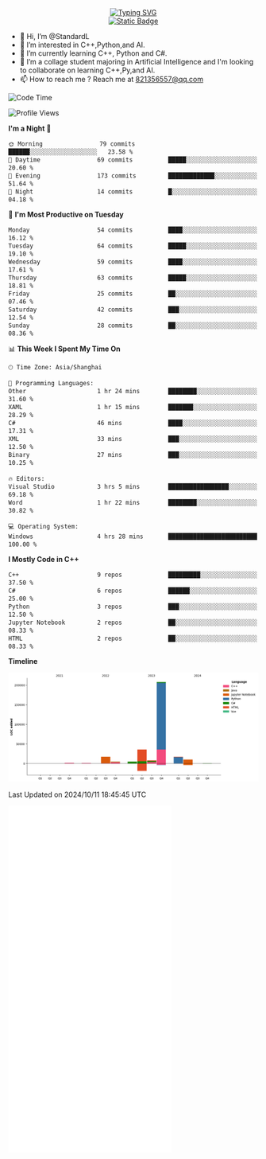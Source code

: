 <!-- Dynamic typing 动态打字 -->
<div align="center">
  <div align="center">
  <a href="https://git.io/typing-svg"><img src="https://readme-typing-svg.demolab.com?font=Tilt+Neon&size=32&pause=1000&center=true&vCenter=true&random=false&width=435&lines=Hello+World!;%E4%BD%A0%E5%A5%BD%EF%BC%8C%E4%B8%96%E7%95%8C%EF%BC%81;%E3%83%8F%E3%83%AD%E3%83%BC%E3%80%81%E3%83%AF%E3%83%BC%E3%83%AB%E3%83%89!" alt="Typing SVG" /></a>
  </div>
</div>

<!-- Profile logo 徽标 -->
<div align="center">
  <a href="https://standardl.github.io">
    <img alt="Static Badge" src="https://img.shields.io/badge/Github.io-Blog-brightgreen?style=for-the-badge&logo=github&link=https%3A%2F%2Fstandardl.github.io">
  </a>
</div>

- 👋 Hi, I’m @StandardL
- 👀 I’m interested in C++,Python,and AI.
- 🌱 I’m currently learning C++, Python and C#.
- 💞️ I’m a collage student majoring in Artificial Intelligence and I'm looking to collaborate on learning C++,Py,and AI.
- 📫 How to reach me ? Reach me at 821356557@qq.com

<!-- Wakatime 数据统计 -->
<!--START_SECTION:waka-->
![Code Time](http://img.shields.io/badge/Code%20Time-28%20hrs%2018%20mins-blue)

![Profile Views](http://img.shields.io/badge/Profile%20Views-0-blue)

**I'm a Night 🦉** 

```text
🌞 Morning                79 commits          ██████░░░░░░░░░░░░░░░░░░░   23.58 % 
🌆 Daytime                69 commits          █████░░░░░░░░░░░░░░░░░░░░   20.60 % 
🌃 Evening                173 commits         █████████████░░░░░░░░░░░░   51.64 % 
🌙 Night                  14 commits          █░░░░░░░░░░░░░░░░░░░░░░░░   04.18 % 
```
📅 **I'm Most Productive on Tuesday** 

```text
Monday                   54 commits          ████░░░░░░░░░░░░░░░░░░░░░   16.12 % 
Tuesday                  64 commits          █████░░░░░░░░░░░░░░░░░░░░   19.10 % 
Wednesday                59 commits          ████░░░░░░░░░░░░░░░░░░░░░   17.61 % 
Thursday                 63 commits          █████░░░░░░░░░░░░░░░░░░░░   18.81 % 
Friday                   25 commits          ██░░░░░░░░░░░░░░░░░░░░░░░   07.46 % 
Saturday                 42 commits          ███░░░░░░░░░░░░░░░░░░░░░░   12.54 % 
Sunday                   28 commits          ██░░░░░░░░░░░░░░░░░░░░░░░   08.36 % 
```


📊 **This Week I Spent My Time On** 

```text
🕑︎ Time Zone: Asia/Shanghai

💬 Programming Languages: 
Other                    1 hr 24 mins        ████████░░░░░░░░░░░░░░░░░   31.60 % 
XAML                     1 hr 15 mins        ███████░░░░░░░░░░░░░░░░░░   28.29 % 
C#                       46 mins             ████░░░░░░░░░░░░░░░░░░░░░   17.31 % 
XML                      33 mins             ███░░░░░░░░░░░░░░░░░░░░░░   12.50 % 
Binary                   27 mins             ███░░░░░░░░░░░░░░░░░░░░░░   10.25 % 

🔥 Editors: 
Visual Studio            3 hrs 5 mins        █████████████████░░░░░░░░   69.18 % 
Word                     1 hr 22 mins        ████████░░░░░░░░░░░░░░░░░   30.82 % 

💻 Operating System: 
Windows                  4 hrs 28 mins       █████████████████████████   100.00 % 
```

**I Mostly Code in C++** 

```text
C++                      9 repos             █████████░░░░░░░░░░░░░░░░   37.50 % 
C#                       6 repos             ██████░░░░░░░░░░░░░░░░░░░   25.00 % 
Python                   3 repos             ███░░░░░░░░░░░░░░░░░░░░░░   12.50 % 
Jupyter Notebook         2 repos             ██░░░░░░░░░░░░░░░░░░░░░░░   08.33 % 
HTML                     2 repos             ██░░░░░░░░░░░░░░░░░░░░░░░   08.33 % 
```



**Timeline**

![Lines of Code chart](https://raw.githubusercontent.com/StandardL/StandardL/main/assets/bar_graph.png)


 Last Updated on 2024/10/11 18:45:45 UTC
<!--END_SECTION:waka-->

<img align="center" src="/github-metrics.svg" alt="Metrics" width="65%" />

<!---
StandardL/StandardL is a ✨ special ✨ repository because its `README.md` (this file) appears on your GitHub profile.
You can click the Preview link to take a look at your changes.
--->
